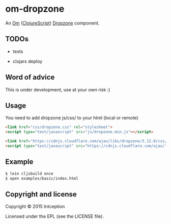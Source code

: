 om-dropzone
=============

An [Om](https://github.com/swannodette/om) ([ClojureScript](https://github.com/clojure/clojurescript))
[Dropzone](https://github.com/enyo/dropzone) component.


## TODOs

* tests

* clojars deploy

## Word of advice

This is under development, use at your own risk :)


## Usage

You need to add dropzone js/css/ to your html (local or remote)

```html
<link href="css/dropzone.css" rel="stylesheet">
<script type="text/javascript" src="js/dropzone.min.js"></script>
```

```html
<link href="https://cdnjs.cloudflare.com/ajax/libs/dropzone/3.12.0/css/dropzone.css" rel="stylesheet">
<script type="text/javascript" src="https://cdnjs.cloudflare.com/ajax/libs/dropzone/3.12.0/dropzone.min.js"></script>
```

## Example

```bash
$ lein cljsbuild once
$ open examples/basic/index.html
```


## Copyright and license

Copyright © 2015 Intception

Licensed under the EPL (see the LICENSE file).
